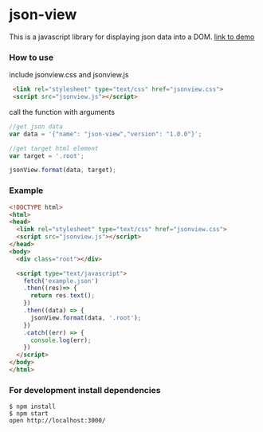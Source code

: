 # json-view
This is a javascript library for displaying json data into a DOM. [link to demo](http://pgrabovets.github.io/json-view/)

### How to use
include jsonview.css and jsonview.js
```html
 <link rel="stylesheet" type="text/css" href="jsonview.css">
 <script src="jsonview.js"></script>
```
call the function with arguments
```javascript
//get json data
var data = '{"name": "json-view","version": "1.0.0"}';

//get target html element
var target = '.root';

jsonView.format(data, target);
```

### Example
```html
<!DOCTYPE html>
<html>
<head>
  <link rel="stylesheet" type="text/css" href="jsonview.css">
  <script src="jsonview.js"></script>
</head>
<body>
  <div class="root"></div>

  <script type="text/javascript">
    fetch('example.json')
    .then((res)=> {
      return res.text();
    })
    .then((data) => {
      jsonView.format(data, '.root');
    })
    .catch((err) => {
      console.log(err);
    })
  </script>
</body>
</html>
```

### For development install dependencies
```
$ npm install
$ npm start
open http://localhost:3000/
```
